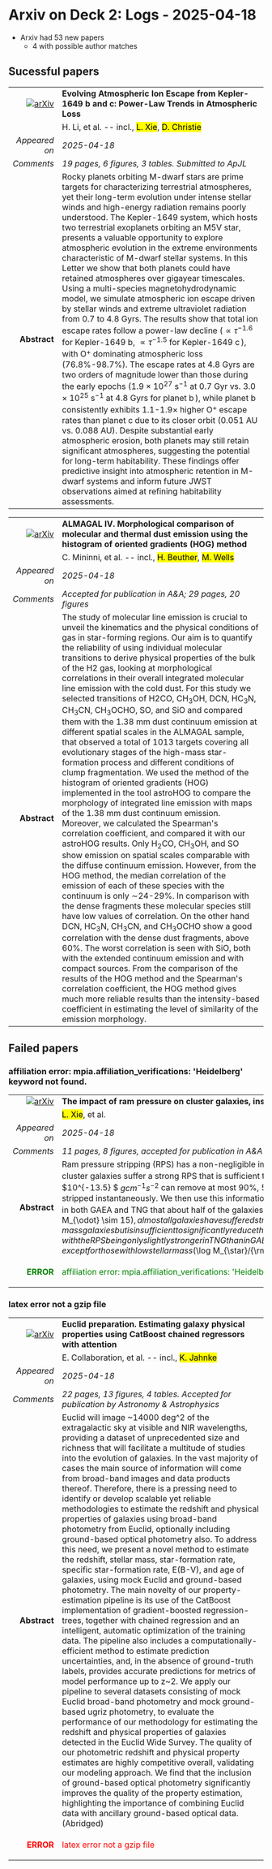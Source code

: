 # Arxiv on Deck 2: Logs - 2025-04-18

* Arxiv had 53 new papers
    * 4 with possible author matches

## Sucessful papers


|||
|---:|:---|
| [![arXiv](https://img.shields.io/badge/arXiv-2504.12541-b31b1b.svg)](https://arxiv.org/abs/2504.12541) | **Evolving Atmospheric Ion Escape from Kepler-1649 b and c: Power-Law Trends in Atmospheric Loss**  |
|| H. Li, et al. -- incl., <mark>L. Xie</mark>, <mark>D. Christie</mark> |
|*Appeared on*| *2025-04-18*|
|*Comments*| *19 pages, 6 figures, 3 tables. Submitted to ApJL*|
|**Abstract**|            Rocky planets orbiting M-dwarf stars are prime targets for characterizing terrestrial atmospheres, yet their long-term evolution under intense stellar winds and high-energy radiation remains poorly understood. The Kepler-1649 system, which hosts two terrestrial exoplanets orbiting an M5V star, presents a valuable opportunity to explore atmospheric evolution in the extreme environments characteristic of M-dwarf stellar systems. In this Letter we show that both planets could have retained atmospheres over gigayear timescales. Using a multi-species magnetohydrodynamic model, we simulate atmospheric ion escape driven by stellar winds and extreme ultraviolet radiation from 0.7 to 4.8 Gyrs. The results show that total ion escape rates follow a power-law decline ($\propto \tau^{-1.6}$ for Kepler-1649 b, $\propto \tau^{-1.5}$ for Kepler-1649 c$\,$), with O$^{+}$ dominating atmospheric loss (76.8%-98.7%). The escape rates at 4.8 Gyrs are two orders of magnitude lower than those during the early epochs ($1.9\times10^{27}$ s$^{-1}$ at 0.7 Gyr vs. $3.0\times10^{25}$ s$^{-1}$ at 4.8 Gyrs for planet b$\,$), while planet b consistently exhibits 1.1-1.9$\times$ higher O$^{+}$ escape rates than planet c due to its closer orbit (0.051 AU vs. 0.088 AU). Despite substantial early atmospheric erosion, both planets may still retain significant atmospheres, suggesting the potential for long-term habitability. These findings offer predictive insight into atmospheric retention in M-dwarf systems and inform future JWST observations aimed at refining habitability assessments.         |


|||
|---:|:---|
| [![arXiv](https://img.shields.io/badge/arXiv-2504.12963-b31b1b.svg)](https://arxiv.org/abs/2504.12963) | **ALMAGAL IV. Morphological comparison of molecular and thermal dust emission using the histogram of oriented gradients (HOG) method**  |
|| C. Mininni, et al. -- incl., <mark>H. Beuther</mark>, <mark>M. Wells</mark> |
|*Appeared on*| *2025-04-18*|
|*Comments*| *Accepted for publication in A&A; 29 pages, 20 figures*|
|**Abstract**|            The study of molecular line emission is crucial to unveil the kinematics and the physical conditions of gas in star-forming regions. Our aim is to quantify the reliability of using individual molecular transitions to derive physical properties of the bulk of the H2 gas, looking at morphological correlations in their overall integrated molecular line emission with the cold dust. For this study we selected transitions of H2CO, CH$_3$OH, DCN, HC$_3$N, CH$_3$CN, CH$_3$OCHO, SO, and SiO and compared them with the 1.38 mm dust continuum emission at different spatial scales in the ALMAGAL sample, that observed a total of 1013 targets covering all evolutionary stages of the high-mass star-formation process and different conditions of clump fragmentation. We used the method of the histogram of oriented gradients (HOG) implemented in the tool astroHOG to compare the morphology of integrated line emission with maps of the 1.38 mm dust continuum emission. Moreover, we calculated the Spearman's correlation coefficient, and compared it with our astroHOG results. Only H$_2$CO, CH$_3$OH, and SO show emission on spatial scales comparable with the diffuse continuum emission. However, from the HOG method, the median correlation of the emission of each of these species with the continuum is only $\sim$24-29%. In comparison with the dense fragments these molecular species still have low values of correlation. On the other hand DCN, HC$_3$N, CH$_3$CN, and CH$_3$OCHO show a good correlation with the dense dust fragments, above 60%. The worst correlation is seen with SiO, both with the extended continuum emission and with compact sources. From the comparison of the results of the HOG method and the Spearman's correlation coefficient, the HOG method gives much more reliable results than the intensity-based coefficient in estimating the level of similarity of the emission morphology.         |

## Failed papers

### affiliation error: mpia.affiliation_verifications: 'Heidelberg' keyword not found. 


|||
|---:|:---|
| [![arXiv](https://img.shields.io/badge/arXiv-2504.12863-b31b1b.svg)](https://arxiv.org/abs/2504.12863) | **The impact of ram pressure on cluster galaxies, insights from GAEA and TNG**  |
|| <mark>L. Xie</mark>, et al. |
|*Appeared on*| *2025-04-18*|
|*Comments*| *11 pages, 8 figures, accepted for publication in A&A*|
|**Abstract**|            Ram pressure stripping (RPS) has a non-negligible impact on the gas content of cluster galaxies. We use the semi-analytic model GAEA and the hydro-simulation TNG to investigate whether cluster galaxies suffer a strong RPS that is sufficient to remove a significant fraction of their gas during the first pericentric passage. We estimate that a ram pressure of $10^{-10.5}$, $10^{-12} $, $10^{-13.5} $ $g cm^{-1} s^{-2}$ can remove at most $90\%$, $50\%$, and $20\%$ of the cold gas reservoir from low-mass galaxies with $9<\log M_{\star}/{\rm M}_{\odot} <9.5$, assuming the gas can be stripped instantaneously. We then use this information to divide the phase space diagram into `strong', `moderate', `weak', and `no' RPS zones. By tracing the orbit of galaxies since $2.5R_{vir}$, we find in both GAEA and TNG that about half of the galaxies in Virgo-like halos ($\log M_h / M_{\odot} \sim 14 $) did not suffer strong RPS during the first pericentric passage. In Coma-like halos ($\log M_h / M_{\odot} \sim 15$), almost all galaxies have suffered strong RPS during the first pericentric passage, which can remove all gas from low-mass galaxies but is insufficient to significantly reduce the gas content of more massive galaxies. In general, results from TNG and GAEA are consistent, with the RPS being only slightly stronger in TNG than in GAEA. Our findings suggest that most cluster galaxies will maintain a notable fraction of their gas and continue forming stars after the first pericentric passage, except for those with low stellar mass ($\log M_{\star}/{\rm M}_{\odot} <9.5$) in very massive halos ($\log M_{h}/{\rm M}_{\odot} > 15$).         |
|<p style="color:green"> **ERROR** </p>| <p style="color:green">affiliation error: mpia.affiliation_verifications: 'Heidelberg' keyword not found.</p> |

### latex error not a gzip file 


|||
|---:|:---|
| [![arXiv](https://img.shields.io/badge/arXiv-2504.13020-b31b1b.svg)](https://arxiv.org/abs/2504.13020) | **Euclid preparation. Estimating galaxy physical properties using CatBoost chained regressors with attention**  |
|| E. Collaboration, et al. -- incl., <mark>K. Jahnke</mark> |
|*Appeared on*| *2025-04-18*|
|*Comments*| *22 pages, 13 figures, 4 tables. Accepted for publication by Astronomy & Astrophysics*|
|**Abstract**|            Euclid will image ~14000 deg^2 of the extragalactic sky at visible and NIR wavelengths, providing a dataset of unprecedented size and richness that will facilitate a multitude of studies into the evolution of galaxies. In the vast majority of cases the main source of information will come from broad-band images and data products thereof. Therefore, there is a pressing need to identify or develop scalable yet reliable methodologies to estimate the redshift and physical properties of galaxies using broad-band photometry from Euclid, optionally including ground-based optical photometry also. To address this need, we present a novel method to estimate the redshift, stellar mass, star-formation rate, specific star-formation rate, E(B-V), and age of galaxies, using mock Euclid and ground-based photometry. The main novelty of our property-estimation pipeline is its use of the CatBoost implementation of gradient-boosted regression-trees, together with chained regression and an intelligent, automatic optimization of the training data. The pipeline also includes a computationally-efficient method to estimate prediction uncertainties, and, in the absence of ground-truth labels, provides accurate predictions for metrics of model performance up to z~2. We apply our pipeline to several datasets consisting of mock Euclid broad-band photometry and mock ground-based ugriz photometry, to evaluate the performance of our methodology for estimating the redshift and physical properties of galaxies detected in the Euclid Wide Survey. The quality of our photometric redshift and physical property estimates are highly competitive overall, validating our modeling approach. We find that the inclusion of ground-based optical photometry significantly improves the quality of the property estimation, highlighting the importance of combining Euclid data with ancillary ground-based optical data. (Abridged)         |
|<p style="color:red"> **ERROR** </p>| <p style="color:red">latex error not a gzip file</p> |

